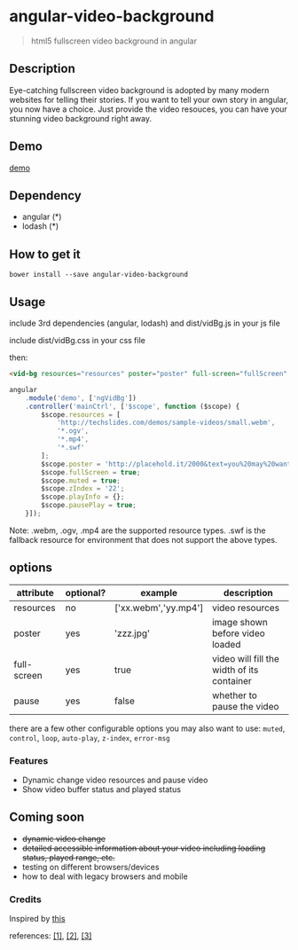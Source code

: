 angular-video-background
========================

> html5 fullscreen video background in angular

## Description

Eye-catching fullscreen video background is adopted by many modern websites for telling their stories. If you want to tell your own story in angular, you now have a choice. Just provide the video resouces, you can have your stunning video background right away.

## Demo
<a href="https://gang-demo.herokuapp.com" target="_blank">demo</a>

## Dependency
+ angular (*)
+ lodash (*)

## How to get it

```bower install --save angular-video-background```

## Usage

include 3rd dependencies (angular, lodash) and dist/vidBg.js in your js file

include dist/vidBg.css in your css file

then:

```html
<vid-bg resources="resources" poster="poster" full-screen="fullScreen" muted="muted" z-index="zIndex" play-info="playInfo" pause-play="pausePlay"></vid-bg>
```
```js
angular
	.module('demo', ['ngVidBg'])
	.controller('mainCtrl', ['$scope', function ($scope) {
		$scope.resources = [
			'http://techslides.com/demos/sample-videos/small.webm',
			'*.ogv',
			'*.mp4',
			'*.swf'
		];
		$scope.poster = 'http://placehold.it/2000&text=you%20may%20want%20to%20have%20a%20poster';
		$scope.fullScreen = true;
		$scope.muted = true;
		$scope.zIndex = '22';
		$scope.playInfo = {};
		$scope.pausePlay = true;
	}]);
```
Note: .webm, .ogv, .mp4 are the supported resource types. .swf is the fallback resource for environment that does not support the above types.

## options

| attribute         | optional? | example              | description                     		   |
|-------------------|-----------|----------------------|---------------------------------------------------|
| resources         | no        | ['xx.webm','yy.mp4'] | video resources                 		   |
| poster            | yes       | 'zzz.jpg'            | image shown before video loaded 		   |
| full-screen       | yes       | true                 | video will fill the width of its container        |
| pause             | yes       | false                | whether to pause the video                        |

there are a few other configurable options you may also want to use:
`muted`, `control`, `loop`, `auto-play`, `z-index`, `error-msg`

### Features
+ Dynamic change video resources and pause video
+ Show video buffer status and played status

## Coming soon
+ <strike>dynamic video change</strike>
+ <strike>detailed accessible information about your video including loading status, played range, etc.</strike>
+ testing on different browsers/devices
+ how to deal with legacy browsers and mobile

### Credits
  Inspired by <a href="http://demosthenes.info/blog/777/Create-Fullscreen-HTML5-Page-Background-Video" target="_blank">this</a>
  
  references: <a href="https://developer.mozilla.org/en-US/docs/Web/Guide/HTML/Using_HTML5_audio_and_video" target="_blank">[1]</a>, <a href="https://developer.mozilla.org/en-US/docs/Web/HTML/Element/video" target="_blank">[2]</a>, <a href="http://diveintohtml5.info/video.html" target="_blank">[3]</a>

